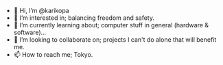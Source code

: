 - 👋 Hi, I’m @karikopa
- 👀 I’m interested in; balancing freedom and safety.
- 🌱 I’m currently learning about; computer stuff in general (hardware & software)... 
- 💞️ I’m looking to collaborate on; projects I can't do alone that will benefit me. 
- 📫 How to reach me; Tokyo.

<!---
karikopa/karikopa is a ✨ special ✨ repository because its `README.md` (this file) appears on your GitHub profile.
You can click the Preview link to take a look at your changes.
--->
